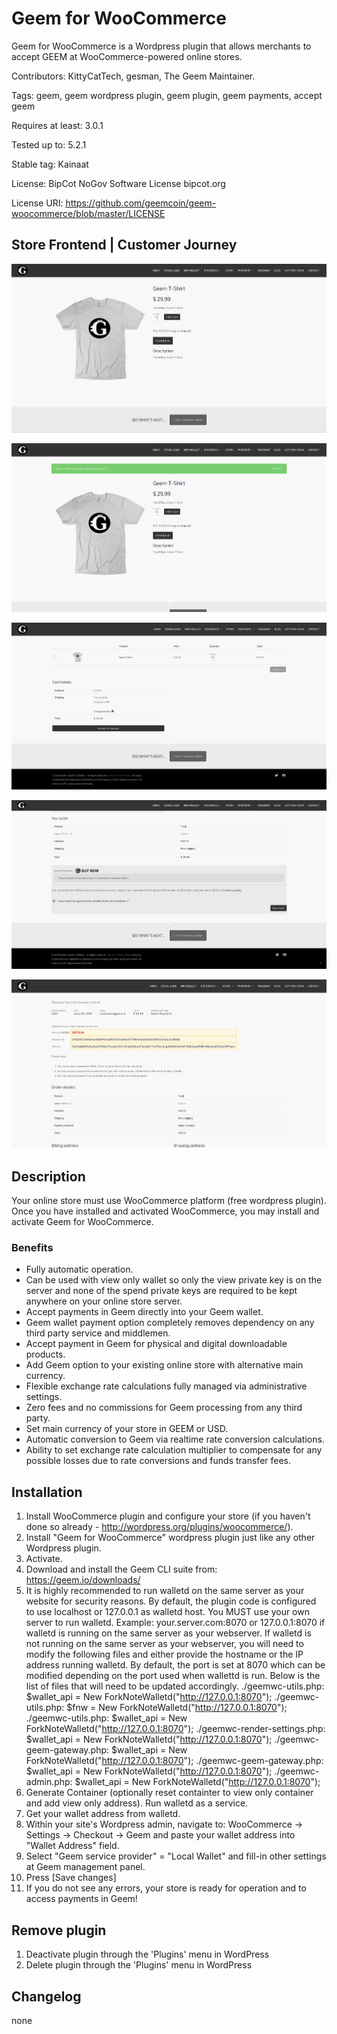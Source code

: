 # Geem for WooCommerce

Geem for WooCommerce is a Wordpress plugin that allows merchants to accept GEEM at WooCommerce-powered online stores.

Contributors: KittyCatTech, gesman, The Geem Maintainer.

Tags: geem, geem wordpress plugin, geem plugin, geem payments, accept geem

Requires at least: 3.0.1

Tested up to: 5.2.1

Stable tag: Kainaat

License: BipCot NoGov Software License bipcot.org

License URI: https://github.com/geemcoin/geem-woocommerce/blob/master/LICENSE

## Store Frontend | Customer Journey

![alt text](https://raw.githubusercontent.com/geemcoin/geem-woocommerce/master/README_Images/Geem_Store1.png)

![alt text](https://raw.githubusercontent.com/geemcoin/geem-woocommerce/master/README_Images/Geem_Store2.png)

![alt text](https://raw.githubusercontent.com/geemcoin/geem-woocommerce/master/README_Images/Geem_Store3.png)

![alt text](https://raw.githubusercontent.com/geemcoin/geem-woocommerce/master/README_Images/Geem_Store4.png)

![alt text](https://raw.githubusercontent.com/geemcoin/geem-woocommerce/master/README_Images/Geem_Store5.png)

## Description

Your online store must use WooCommerce platform (free wordpress plugin).
Once you have installed and activated WooCommerce, you may install and activate Geem for WooCommerce.

### Benefits 

* Fully automatic operation.
* Can be used with view only wallet so only the view private key is on the server and none of the spend private keys are required to be kept anywhere on your online store server.
* Accept payments in Geem directly into your Geem wallet.
* Geem wallet payment option completely removes dependency on any third party service and middlemen.
* Accept payment in Geem for physical and digital downloadable products.
* Add Geem option to your existing online store with alternative main currency.
* Flexible exchange rate calculations fully managed via administrative settings.
* Zero fees and no commissions for Geem processing from any third party.
* Set main currency of your store in GEEM or USD.
* Automatic conversion to Geem via realtime rate conversion calculations.
* Ability to set exchange rate calculation multiplier to compensate for any possible losses due to rate conversions and funds transfer fees.


## Installation 


1.  Install WooCommerce plugin and configure your store (if you haven't done so already - http://wordpress.org/plugins/woocommerce/).
2.  Install "Geem for WooCommerce" wordpress plugin just like any other Wordpress plugin.
3.  Activate.
4.  Download and install the Geem CLI suite from: https://geem.io/downloads/
5.  It is highly recommended to run walletd on the same server as your website for security reasons. By default, the plugin code is configured to use localhost or 127.0.0.1 as walletd host. You MUST use your own server to run walletd. Example: your.server.com:8070 or 127.0.0.1:8070 if walletd is running on the same server as your webserver. If walletd is not running on the same server as your webserver, you will need to modify the following files and either provide the hostname or the IP address running walletd. By default, the port is set at 8070 which can be modified depending on the port used when wallettd is run. Below is the list of files that will need to be updated accordingly.
./geemwc-utils.php:  $wallet_api = New ForkNoteWalletd("http://127.0.0.1:8070");
./geemwc-utils.php:  $fnw = New ForkNoteWalletd("http://127.0.0.1:8070");
./geemwc-utils.php:            $wallet_api = New ForkNoteWalletd("http://127.0.0.1:8070");
./geemwc-render-settings.php:      $wallet_api = New ForkNoteWalletd("http://127.0.0.1:8070");
./geemwc-geem-gateway.php:	    		$wallet_api = New ForkNoteWalletd("http://127.0.0.1:8070");
./geemwc-geem-gateway.php:               $wallet_api = New ForkNoteWalletd("http://127.0.0.1:8070");
./geemwc-admin.php:      $wallet_api = New ForkNoteWalletd("http://127.0.0.1:8070");
6.  Generate Container (optionally reset containter to view only container and add view only address). Run walletd as a service.
7.  Get your wallet address from walletd.
8.  Within your site's Wordpress admin, navigate to:
	    WooCommerce -> Settings -> Checkout -> Geem
	    and paste your wallet address into "Wallet Address" field.
9.  Select "Geem service provider" = "Local Wallet" and fill-in other settings at Geem management panel.
10. Press [Save changes]
11. If you do not see any errors, your store is ready for operation and to access payments in Geem!


## Remove plugin

1. Deactivate plugin through the 'Plugins' menu in WordPress
2. Delete plugin through the 'Plugins' menu in WordPress


## Changelog

none
